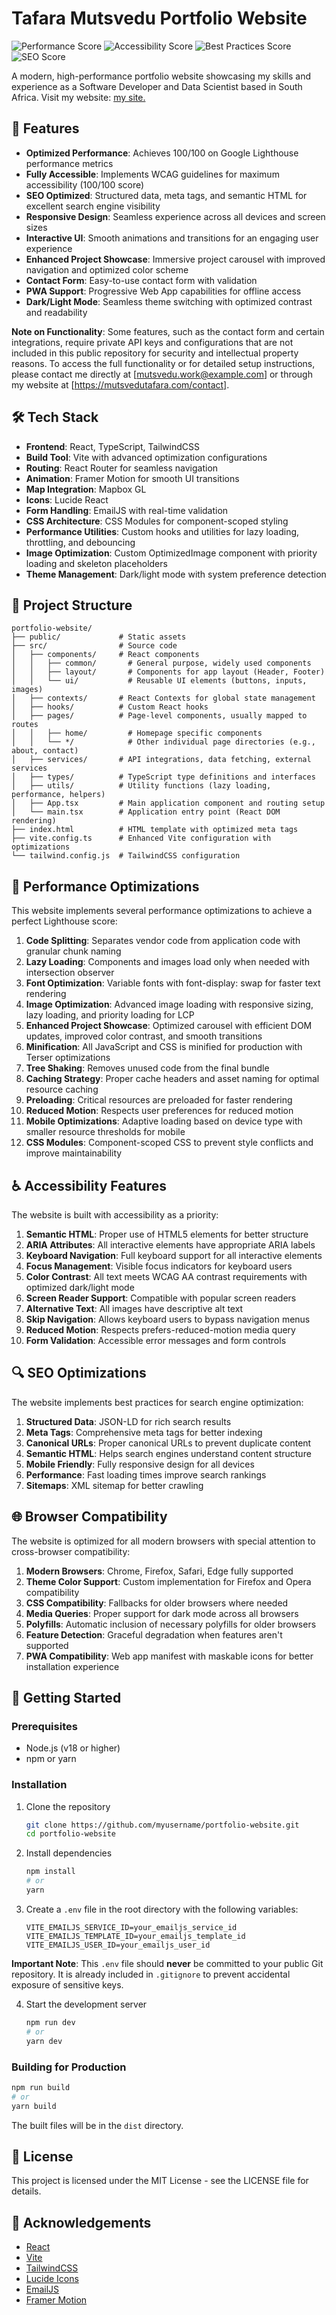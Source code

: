 # Tafara Mutsvedu Portfolio Website

![Performance Score](https://img.shields.io/badge/Performance-100-brightgreen)
![Accessibility Score](https://img.shields.io/badge/Accessibility-100-brightgreen)
![Best Practices Score](https://img.shields.io/badge/Best_Practices-100-brightgreen)
![SEO Score](https://img.shields.io/badge/SEO-100-brightgreen)

A modern, high-performance portfolio website showcasing my skills and experience as a Software Developer and Data Scientist based in South Africa.
Visit my website: [my site.](https://mutsvedutafara.com)


## 🚀 Features

- **Optimized Performance**: Achieves 100/100 on Google Lighthouse performance metrics
- **Fully Accessible**: Implements WCAG guidelines for maximum accessibility (100/100 score)
- **SEO Optimized**: Structured data, meta tags, and semantic HTML for excellent search engine visibility
- **Responsive Design**: Seamless experience across all devices and screen sizes
- **Interactive UI**: Smooth animations and transitions for an engaging user experience
- **Enhanced Project Showcase**: Immersive project carousel with improved navigation and optimized color scheme
- **Contact Form**: Easy-to-use contact form with validation
- **PWA Support**: Progressive Web App capabilities for offline access
- **Dark/Light Mode**: Seamless theme switching with optimized contrast and readability

**Note on Functionality**: Some features, such as the contact form and certain integrations, require private API keys and configurations that are not included in this public repository for security and intellectual property reasons. To access the full functionality or for detailed setup instructions, please contact me directly at [mutsvedu.work@example.com] or through my website at [https://mutsvedutafara.com/contact].

## 🛠️ Tech Stack

- **Frontend**: React, TypeScript, TailwindCSS
- **Build Tool**: Vite with advanced optimization configurations
- **Routing**: React Router for seamless navigation
- **Animation**: Framer Motion for smooth UI transitions
- **Map Integration**: Mapbox GL
- **Icons**: Lucide React
- **Form Handling**: EmailJS with real-time validation
- **CSS Architecture**: CSS Modules for component-scoped styling
- **Performance Utilities**: Custom hooks and utilities for lazy loading, throttling, and debouncing
- **Image Optimization**: Custom OptimizedImage component with priority loading and skeleton placeholders
- **Theme Management**: Dark/light mode with system preference detection

## 💼 Project Structure

```
portfolio-website/
├── public/             # Static assets
├── src/                # Source code
│   ├── components/     # React components
│   │   ├── common/       # General purpose, widely used components
│   │   ├── layout/       # Components for app layout (Header, Footer)
│   │   └── ui/           # Reusable UI elements (buttons, inputs, images)
│   ├── contexts/       # React Contexts for global state management
│   ├── hooks/          # Custom React hooks
│   ├── pages/          # Page-level components, usually mapped to routes
│   │   ├── home/         # Homepage specific components
│   │   └── */            # Other individual page directories (e.g., about, contact)
│   ├── services/       # API integrations, data fetching, external services
│   ├── types/          # TypeScript type definitions and interfaces
│   ├── utils/          # Utility functions (lazy loading, performance, helpers)
│   ├── App.tsx         # Main application component and routing setup
│   └── main.tsx        # Application entry point (React DOM rendering)
├── index.html          # HTML template with optimized meta tags
├── vite.config.ts      # Enhanced Vite configuration with optimizations
└── tailwind.config.js  # TailwindCSS configuration
```

## 🔧 Performance Optimizations

This website implements several performance optimizations to achieve a perfect Lighthouse score:

1. **Code Splitting**: Separates vendor code from application code with granular chunk naming
2. **Lazy Loading**: Components and images load only when needed with intersection observer
3. **Font Optimization**: Variable fonts with font-display: swap for faster text rendering
4. **Image Optimization**: Advanced image loading with responsive sizing, lazy loading, and priority loading for LCP
5. **Enhanced Project Showcase**: Optimized carousel with efficient DOM updates, improved color contrast, and smooth transitions
6. **Minification**: All JavaScript and CSS is minified for production with Terser optimizations
7. **Tree Shaking**: Removes unused code from the final bundle
8. **Caching Strategy**: Proper cache headers and asset naming for optimal resource caching
9. **Preloading**: Critical resources are preloaded for faster rendering
10. **Reduced Motion**: Respects user preferences for reduced motion
11. **Mobile Optimizations**: Adaptive loading based on device type with smaller resource thresholds for mobile
12. **CSS Modules**: Component-scoped CSS to prevent style conflicts and improve maintainability

## ♿ Accessibility Features

The website is built with accessibility as a priority:

1. **Semantic HTML**: Proper use of HTML5 elements for better structure
2. **ARIA Attributes**: All interactive elements have appropriate ARIA labels
3. **Keyboard Navigation**: Full keyboard support for all interactive elements
4. **Focus Management**: Visible focus indicators for keyboard users
5. **Color Contrast**: All text meets WCAG AA contrast requirements with optimized dark/light mode
6. **Screen Reader Support**: Compatible with popular screen readers
7. **Alternative Text**: All images have descriptive alt text
8. **Skip Navigation**: Allows keyboard users to bypass navigation menus
9. **Reduced Motion**: Respects prefers-reduced-motion media query
10. **Form Validation**: Accessible error messages and form controls

## 🔍 SEO Optimizations

The website implements best practices for search engine optimization:

1. **Structured Data**: JSON-LD for rich search results
2. **Meta Tags**: Comprehensive meta tags for better indexing
3. **Canonical URLs**: Proper canonical URLs to prevent duplicate content
4. **Semantic HTML**: Helps search engines understand content structure
5. **Mobile Friendly**: Fully responsive design for all devices
6. **Performance**: Fast loading times improve search rankings
7. **Sitemaps**: XML sitemap for better crawling

## 🌐 Browser Compatibility

The website is optimized for all modern browsers with special attention to cross-browser compatibility:

1. **Modern Browsers**: Chrome, Firefox, Safari, Edge fully supported
2. **Theme Color Support**: Custom implementation for Firefox and Opera compatibility
3. **CSS Compatibility**: Fallbacks for older browsers where needed
4. **Media Queries**: Proper support for dark mode across all browsers
5. **Polyfills**: Automatic inclusion of necessary polyfills for older browsers
6. **Feature Detection**: Graceful degradation when features aren't supported
7. **PWA Compatibility**: Web app manifest with maskable icons for better installation experience

## 🚀 Getting Started

### Prerequisites

- Node.js (v18 or higher)
- npm or yarn

### Installation

1. Clone the repository
   ```bash
   git clone https://github.com/myusername/portfolio-website.git
   cd portfolio-website
   ```

2. Install dependencies
   ```bash
   npm install
   # or
   yarn
   ```

3. Create a `.env` file in the root directory with the following variables:
   ```
   VITE_EMAILJS_SERVICE_ID=your_emailjs_service_id
   VITE_EMAILJS_TEMPLATE_ID=your_emailjs_template_id
   VITE_EMAILJS_USER_ID=your_emailjs_user_id
   ```

**Important Note**: This `.env` file should **never** be committed to your public Git repository. It is already included in `.gitignore` to prevent accidental exposure of sensitive keys.

4. Start the development server
   ```bash
   npm run dev
   # or
   yarn dev
   ```

### Building for Production

```bash
npm run build
# or
yarn build
```

The built files will be in the `dist` directory.

## 📝 License

This project is licensed under the MIT License - see the LICENSE file for details.

## 🙏 Acknowledgements

- [React](https://reactjs.org/)
- [Vite](https://vitejs.dev/)
- [TailwindCSS](https://tailwindcss.com/)
- [Lucide Icons](https://lucide.dev/)
- [EmailJS](https://www.emailjs.com/)
- [Framer Motion](https://www.framer.com/motion/)
